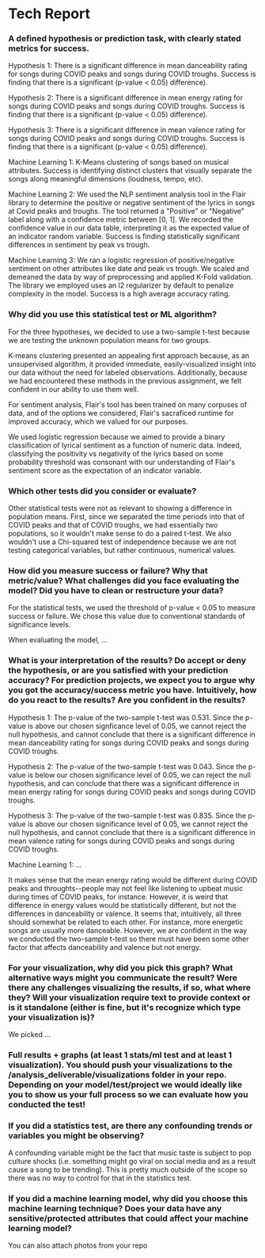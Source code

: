 # Tech Report

### A defined hypothesis or prediction task, with clearly stated metrics for success.

Hypothesis 1: There is a significant difference in mean danceability rating for songs during COVID peaks and songs during COVID troughs. Success is finding that there is a significant (p-value < 0.05) difference).

Hypothesis 2: There is a significant difference in mean energy rating for songs during COVID peaks and songs during COVID troughs. Success is finding that there is a significant (p-value < 0.05) difference).

Hypothesis 3: There is a significant difference in mean valence rating for songs during COVID peaks and songs during COVID troughs. Success is finding that there is a significant (p-value < 0.05) difference).

Machine Learning 1: K-Means clustering of songs based on musical attributes. Success is identifying distinct clusters that visually separate the songs along meaningful dimensions (loudness, tempo, etc).

Machine Learning 2: We used the NLP sentiment analysis tool in the Flair library to determine the positive or negative sentiment of the lyrics in songs at Covid peaks and troughs. The tool returned a "Positive" or "Negative" label along with a confidence metric between [0, 1]. We recorded the confidence value in our data table, interpreting it as the expected value of an indicator random variable. Success is finding statistically significant differences in sentiment by peak vs trough.

Machine Learning 3: We ran a logistic regression of positive/negative sentiment on other attributes like date and peak vs trough. We scaled and demeaned the data by way of preprocessing and applied K-Fold validation. The library we employed uses an l2 regularizer by default to penalize complexity in the model. Success is a high average accuracy rating.

### Why did you use this statistical test or ML algorithm?

For the three hypotheses, we decided to use a two-sample t-test because we are testing the unknown population means for two groups.

K-means clustering presented an appealing first approach because, as an unsupervised algorithm, it provided immediate, easily-visualized insight into our data without the need for labeled observations. Additionally, because we had encountered these methods in the previous assignment, we felt confident in our ability to use them well.

For sentiment analysis, Flair's tool has been trained on many corpuses of data, and of the options we considered, Flair's sacraficed runtime for improved accuracy, which we valued for our purposes.

We used logistic regression because we aimed to provide a binary classification of lyrical sentiment as a function of numeric data. Indeed, classifying the positivity vs negativity of the lyrics based on some probability threshold was consonant with our understanding of Flair's sentiment score as the expectation of an indicator variable. 

### Which other tests did you consider or evaluate?

Other statistical tests were not as relevant to showing a difference in population means. First, since we separated the time periods into that of COVID peaks and that of COVID troughs, we had essentially two populations, so it wouldn't make sense to do a paired t-test. We also wouldn't use a Chi-squared test of independence because we are not testing categorical variables, but rather continuous, numerical values.

### How did you measure success or failure? Why that metric/value? What challenges did you face evaluating the model? Did you have to clean or restructure your data?

For the statistical tests, we used the threshold of p-value < 0.05 to measure success or failure. We chose this value due to conventional standards of significance levels.

When evaluating the model, ...

### What is your interpretation of the results? Do accept or deny the hypothesis, or are you satisfied with your prediction accuracy? For prediction projects, we expect you to argue why you got the accuracy/success metric you have. Intuitively, how do you react to the results? Are you confident in the results?

Hypothesis 1: The p-value of the two-sample t-test was 0.531. Since the p-value is above our chosen signficance level of 0.05, we cannot reject the null hypothesis, and cannot conclude that there is a significant difference in mean danceability rating for songs during COVID peaks and songs during COVID troughs.

Hypothesis 2: The p-value of the two-sample t-test was 0.043. Since the p-value is below our chosen significance level of 0.05, we can reject the null hypothesis, and can conclude that there was a significant difference in mean energy rating for songs during COVID peaks and songs during COVID troughs.

Hypothesis 3: The p-value of the two-sample t-test was 0.835. Since the p-value is above our chosen significance level of 0.05, we cannot reject the null hypothesis, and cannot conclude that there is a significant difference in mean valence rating for songs during COVID peaks and songs during COVID troughs.

Machine Learning 1: ...

It makes sense that the mean energy rating would be different during COVID peaks and throughts--people may not feel like listening to upbeat music during times of COVID peaks, for instance. However, it is weird that difference in energy values would be statistically different, but not the differences in danceability or valence. It seems that, intuitively, all three should somewhat be related to each other. For instance, more energetic songs are usually more danceable. However, we are confident in the way we conducted the two-sample t-test so there must have been some other factor that affects danceability and valence but not energy.

### For your visualization, why did you pick this graph? What alternative ways might you communicate the result? Were there any challenges visualizing the results, if so, what where they? Will your visualization require text to provide context or is it standalone (either is fine, but it's recognize which type your visualization is)?

We picked ...

### Full results + graphs (at least 1 stats/ml test and at least 1 visualization). You should push your visualizations to the /analysis_deliverable/visualizations folder in your repo. Depending on your model/test/project we would ideally like you to show us your full process so we can evaluate how you conducted the test!

### If you did a statistics test, are there any confounding trends or variables you might be observing?

A confounding variable might be the fact that music taste is subject to pop culture shocks (i.e. something might go viral on social media and as a result cause a song to be trending). This is pretty much outside of the scope so there was no way to control for that in the statistics test.

### If you did a machine learning model, why did you choose this machine learning technique? Does your data have any sensitive/protected attributes that could affect your machine learning model?

You can also attach photos from your repo
